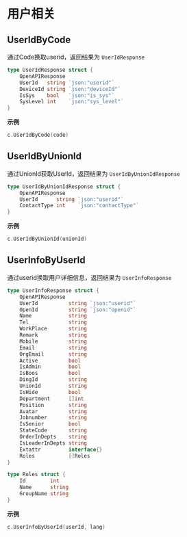 # 用户相关

## UserIdByCode

通过Code换取userid，返回结果为 `UserIdResponse`

```go
type UserIdResponse struct {
	OpenAPIResponse
	UserId   string `json:"userid"`
	DeviceId string `json:"deviceId"`
	IsSys    bool   `json:"is_sys"`
	SysLevel int    `json:"sys_level"`
}
```

**示例**

```go
c.UserIdByCode(code)
```

## UserIdByUnionId

通过UnionId获取UserId，返回结果为 `UserIdByUnionIdResponse`

```go
type UserIdByUnionIdResponse struct {
	OpenAPIResponse
	UserId      string `json:"userid"`
	ContactType int    `json:"contactType"`
}
```

**示例**

```go
c.UserIdByUnionId(unionId)
```

## UserInfoByUserId

通过userid换取用户详细信息，返回结果为 `UserInfoResponse`

```go
type UserInfoResponse struct {
	OpenAPIResponse
	UserId          string `json:"userid"`
	OpenId          string `json:"openid"`
	Name            string
	Tel             string
	WorkPlace       string
	Remark          string
	Mobile          string
	Email           string
	OrgEmail        string
	Active          bool
	IsAdmin         bool
	IsBoos          bool
	DingId          string
	UnionId         string
	IsHide          bool
	Department      []int
	Position        string
	Avatar          string
	Jobnumber       string
	IsSenior        bool
	StateCode       string
	OrderInDepts    string
	IsLeaderInDepts string
	Extattr         interface{}
	Roles           []Roles
}

type Roles struct {
	Id        int
	Name      string
	GroupName string
}
```

**示例**

```go
c.UserInfoByUserId(userId, lang)
```